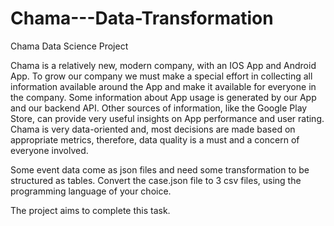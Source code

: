 # Chama---Data-Transformation
Chama Data Science Project 

Chama is a relatively new, modern company, with an IOS App and Android App. To grow our company we must make a special effort in collecting all information available around the App and make it available for everyone in the company. Some information about App usage is generated by our App and our backend API. Other sources of information, like the Google Play Store, can provide very useful insights on App performance and user rating. Chama is very data-oriented and, most decisions are made based on appropriate metrics, therefore, data quality is a must and a concern of everyone involved.

Some event data come as json files and need some transformation to be structured as tables. Convert the case.json file to 3 csv files, using the programming language of your choice. 

The project aims to complete this task.
